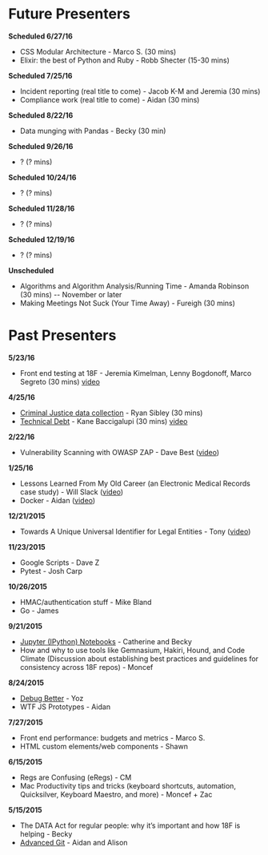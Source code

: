 # Future Presenters

**Scheduled 6/27/16**
* CSS Modular Architecture - Marco S. (30 mins)
* Elixir: the best of Python and Ruby - Robb Shecter (15-30 mins)

**Scheduled 7/25/16**
* Incident reporting (real title to come) - Jacob K-M and Jeremia (30 mins)
* Compliance work (real title to come) - Aidan (30 mins)

**Scheduled 8/22/16**
* Data munging with Pandas - Becky (30 min)

**Scheduled 9/26/16**
* ? (? mins)

**Scheduled 10/24/16**
* ? (? mins)

**Scheduled 11/28/16**
* ? (? mins)

**Scheduled 12/19/16**
* ? (? mins)

**Unscheduled**
* Algorithms and Algorithm Analysis/Running Time - Amanda Robinson (30 mins) -- November or later
* Making Meetings Not Suck (Your Time Away) - Fureigh (30 mins)


# Past Presenters
**5/23/16**
* Front end testing at 18F - Jeremia Kimelman, Lenny Bogdonoff, Marco Segreto (30 mins) [video](https://www.youtube.com/watch?v=8_y3D5zS6DA)

**4/25/16**
* [Criminal Justice data collection](https://docs.google.com/a/gsa.gov/presentation/d/1qyftJiZIDYxLH9cI4LZywEk4CknzQd36TJes9WiKezA/edit?usp=sharing) - Ryan Sibley (30 mins) 
* [Technical Debt](https://docs.google.com/presentation/d/14CwxeL_qvMWwB7rZe_WHVfHXQNpwFzLixBVbdb9EBIw/edit#slide=id.p) - Kane Baccigalupi (30 mins) [video](https://www.youtube.com/watch?v=9TON4bkTJhs&feature=youtu.be)

**2/22/16**
* Vulnerability Scanning with OWASP ZAP - Dave Best ([video](https://www.youtube.com/watch?v=2Dp7pAvKHaM))

**1/25/16**
* Lessons Learned From My Old Career (an Electronic Medical Records case study) - Will Slack  ([video](https://youtu.be/_ZIWTchpek8))
* Docker - Aidan ([video](https://youtu.be/_ZIWTchpek8?t=29m48s))

**12/21/2015**
* Towards A Unique Universal Identifier for Legal Entities - Tony ([video](https://www.youtube.com/watch?v=QJu0g7VryDU))

**11/23/2015**
* Google Scripts - Dave Z
* Pytest - Josh Carp

**10/26/2015**
* HMAC/authentication stuff - Mike Bland
* Go - James

**9/21/2015**
* [Jupyter (IPython) Notebooks](jupyter-notebook) - Catherine and Becky
* How and why to use tools like Gemnasium, Hakiri, Hound, and Code Climate (Discussion about establishing best practices and guidelines for consistency across 18F repos) - Moncef

**8/24/2015**
* [Debug Better](debug-better) - Yoz
* WTF JS Prototypes - Aidan

**7/27/2015**
* Front end performance: budgets and metrics - Marco S.
* HTML custom elements/web components - Shawn

**6/15/2015**
* Regs are Confusing (eRegs) - CM
* Mac Productivity tips and tricks (keyboard shortcuts, automation, Quicksilver, Keyboard Maestro, and more) - Moncef + Zac

**5/15/2015**
* The DATA Act for regular people: why it’s important and how 18F is helping - Becky
* [Advanced Git](git-flag-p) - Aidan and Alison
